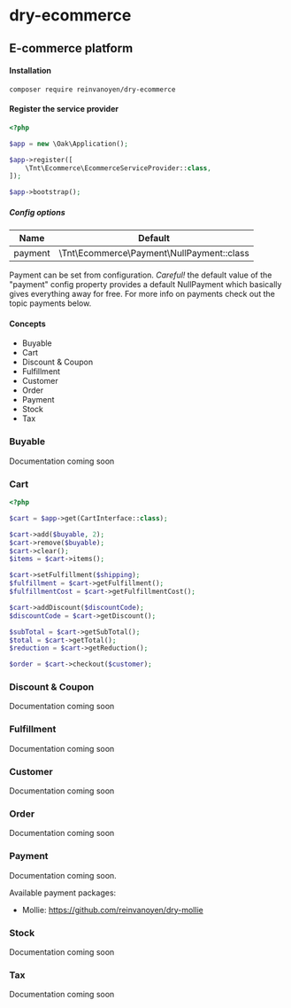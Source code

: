 # dry-ecommerce
## E-commerce platform

#### Installation

```ssh
composer require reinvanoyen/dry-ecommerce
```

#### Register the service provider

```php
<?php

$app = new \Oak\Application();

$app->register([
    \Tnt\Ecommerce\EcommerceServiceProvider::class,
]);

$app->bootstrap();
```

##### Config options

Name | Default
---- | -------
payment | \Tnt\Ecommerce\Payment\NullPayment::class

Payment can be set from configuration. *Careful!* the default value of the "payment" config property provides a default NullPayment which basically gives everything away for free. For more info on payments check out the topic payments below.

#### Concepts
* Buyable
* Cart
* Discount & Coupon
* Fulfillment
* Customer
* Order
* Payment
* Stock
* Tax

### Buyable
Documentation coming soon

### Cart

```php
<?php

$cart = $app->get(CartInterface::class);

$cart->add($buyable, 2);
$cart->remove($buyable);
$cart->clear();
$items = $cart->items();

$cart->setFulfillment($shipping);
$fulfillment = $cart->getFulfillment();
$fulfillmentCost = $cart->getFulfillmentCost();

$cart->addDiscount($discountCode);
$discountCode = $cart->getDiscount();

$subTotal = $cart->getSubTotal();
$total = $cart->getTotal();
$reduction = $cart->getReduction();

$order = $cart->checkout($customer);
```

### Discount & Coupon
Documentation coming soon

### Fulfillment
Documentation coming soon

### Customer
Documentation coming soon

### Order
Documentation coming soon

### Payment
Documentation coming soon.

Available payment packages:
* Mollie: https://github.com/reinvanoyen/dry-mollie

### Stock
Documentation coming soon

### Tax
Documentation coming soon

